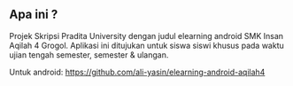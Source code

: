 ## Apa ini ?

Projek Skripsi Pradita University dengan judul elearning android SMK Insan Aqilah 4 Grogol.
Aplikasi ini ditujukan untuk siswa siswi khusus pada waktu ujian tengah semester, semester & ulangan.

Untuk android: https://github.com/ali-yasin/elearning-android-aqilah4

